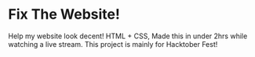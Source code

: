 # Fix The Website!
Help my website look decent! HTML + CSS, Made this in under 2hrs while watching a live stream. This project is mainly for Hacktober Fest!

